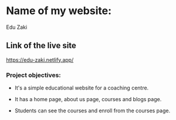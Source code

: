 # Name of my website: 

Edu Zaki

## Link of the live site

https://edu-zaki.netlify.app/

### Project objectives: 

* It's a simple educational website for a coaching centre.

* It has a home page, about us page, courses and blogs page.

* Students can see the courses and enroll from the courses page.

